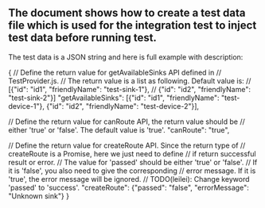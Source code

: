 The document shows how to create a test data file which is used for the
integration test to inject test data before running test.
----------------------------------------------------------------------------
The test data is a JSON string and here is full example with description:

{
  // Define the return value for getAvailableSinks API defined in
  // TestProvider.js.
  // The return value is a list as following. Default value is:
  // [{"id": "id1", "friendlyName": "test-sink-1"},
  //  {"id": "id2", "friendlyName": "test-sink-2"}]
  "getAvailableSinks": [{"id": "id1", "friendlyName": "test-device-1"},
                        {"id": "id2", "friendlyName": "test-device-2"}],

  // Define the return value for canRoute API, the return value should be
  // either 'true' or 'false'. The default value is 'true'.
  "canRoute": "true",

  // Define the return value for createRoute API. Since the return type of
  // createRoute is a Promise, here we just need to define
  // if return successful result or error.
  // The value for 'passed' should be either 'true' or 'false'.
  // If it is 'false', you also need to give the corresponding
  // error message. If it is 'true', the error message will be ignored.
  // TODO(leilei): Change keyword 'passed' to 'success'.
  "createRoute": {"passed": "false", "errorMessage": "Unknown sink"}
}
